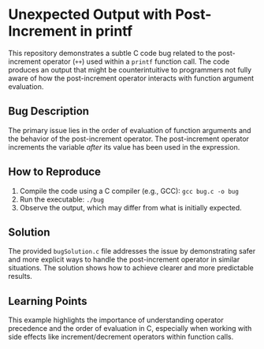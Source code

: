 # Unexpected Output with Post-Increment in printf
This repository demonstrates a subtle C code bug related to the post-increment operator (`++`) used within a `printf` function call. The code produces an output that might be counterintuitive to programmers not fully aware of how the post-increment operator interacts with function argument evaluation.

## Bug Description
The primary issue lies in the order of evaluation of function arguments and the behavior of the post-increment operator.  The post-increment operator increments the variable *after* its value has been used in the expression.

## How to Reproduce
1. Compile the code using a C compiler (e.g., GCC):  `gcc bug.c -o bug`
2. Run the executable: `./bug`
3. Observe the output, which may differ from what is initially expected.

## Solution
The provided `bugSolution.c` file addresses the issue by demonstrating safer and more explicit ways to handle the post-increment operator in similar situations.  The solution shows how to achieve clearer and more predictable results.

## Learning Points
This example highlights the importance of understanding operator precedence and the order of evaluation in C, especially when working with side effects like increment/decrement operators within function calls.